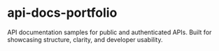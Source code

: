 # api-docs-portfolio
API documentation samples for public and authenticated APIs. Built for showcasing structure, clarity, and developer usability.
